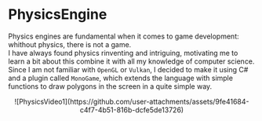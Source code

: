 # PhysicsEngine

Physics engines are fundamental when it comes to game development: whithout physics, there is not a game.<br>
I have always found physics rinventing and intriguing, motivating me to learn a bit about this combine it with all my knowledge of computer science.<br>
Since I am not familiar with `OpenGL` or `Vulkan`, I decided to make it using C# and a plugin called `MonoGame`, which extends the language with simple functions to draw polygons in the screen in a quite simple way.<br>

<div align="center">
  ![PhysicsVideo1](https://github.com/user-attachments/assets/9fe41684-c4f7-4b51-816b-dcfe5de13726)
</div>
